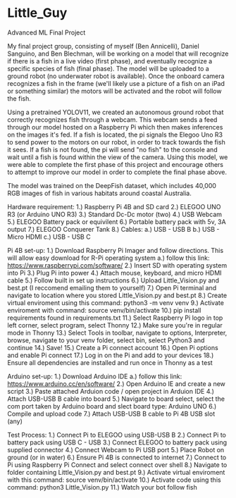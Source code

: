 # Little_Guy
Advanced ML Final Project

My final project group, consisting of myself (Ben Annicelli), Daniel Sanguino, and Ben Blechman, will be working on a model that will recognize if there is a fish in a live video (first phase), and eventually recognize a specific species of fish (final phase). The model will be uploaded to a ground robot (no underwater robot is available). Once the onboard camera recognizes a fish in the frame (we'll likely use a picture of a fish on an iPad or something similar) the motors will be activated and the robot will follow the fish.

Using a pretrained YOLOV11, we created an autonomous ground robot that correctly recognizes fish through a webcam. This webcam sends a feed through our model hosted on a Raspberry Pi which then makes inferences on the images it's fed. If a fish is located, the pi signals the Elegoo Uno R3 to send power to the motors on our robot, in order to track towards the fish it sees. If a fish is not found, the pi will send "no fish" to the console and wait until a fish is found within the view of the camera. Using this model, we were able to complete the first phase of this project and encourage others to attempt to improve our model in order to complete the final phase above.

The model was trained on the DeepFish dataset, which includes 40,000 RGB images of fish in various habitats around coastal Australia.


Hardware requirement:
  1.) Raspberry Pi 4B and SD card
  2.) ELEGOO UNO R3 (or Arduino UNO R3)
  3.) Standard Dc-Dc motor (two)
  4.) USB Webcam
  5.) ELEGOO Battery pack or equivilent
  6.) Portable battery pack with 5v, 3A output
  7.) ELEGOO Conquerer Tank
  8.) Cables:
        a.) USB - USB B
        b.) USB - Micro HDMI
        c.) USB - USB C


Pi 4B set-up:
  1.) Download Raspberry Pi Imager and follow directions. This will allow easy download for R-Pi operating system
        a.) follow this link: https://www.raspberrypi.com/software/
  2.) Insert SD with operating system into Pi
  3.) Plug Pi into power
  4.) Attach mouse, keyboard, and micro HDMI cable
  5.) Follow built in set up instructions
  6.) Upload Little_Vision.py and best.pt (I reccomend emailing them to yourself)
  7.) Open Pi terminal and navigate to location where you stored Little_Vision.py and best.pt
  8.) Create virtual enviroment using this command: python3 -m venv venv
  9.) Activate enviroment with command: source venv/bin/activate
  10.) pip install requirements found in requirements.txt
  11.) Select Raspberry Pi logo in top left corner, select program, select Thonny
  12.) Make sure you're in regular mode in Thonny
  13.) Select Tools in toolbar, navigate to options, Interpreter, browse, navigate to your venv folder, select bin, select Python3 and continue
  14.) Save!
  15.) Create a Pi connect account
  16.) Open Pi options and enable Pi connect
  17.) Log in on the Pi and add to your devices
  18.) Ensure all dependencies are installed and run once in Thonny as a test

Arduino set-up:
  1.) Download Arduino IDE
        a.) follow this link: https://www.arduino.cc/en/software/
  2.) Open Arduino IE and create a new script
  3.) Paste attached Arduion code / open project in Arduion IDE
  4.) Attach USB-USB B cable into board
  5.) Navigate to board select, select the com port taken by Arduino board and slect board type: Arduino UNO
  6.) Compile and upload code
  7.) Attach USB-USB B cable to Pi 4B USB slot (any)


Test Process:
  1.) Connect Pi to ELEGOO using USB-USB B
  2.) Connect Pi to battery pack using USB C - USB
  3.) Connect ELEGOO to battery pack using supplied connector
  4.) Connect Webcam to Pi USB port
  5.) Place Robot on ground (or in water)
  6.) Ensure Pi 4B is connected to internet
  7.) Connect to Pi using Raspberry Pi Connect and select connect over shell
  8.) Navigate to folder containing Little_Vision.py and best.pt
  9.) Activate virtual enviroment with this command: source venv/bin/activate
  10.) Activate code using this command: python3 Little_Vision.py
  11.) Watch your bot follow fish
